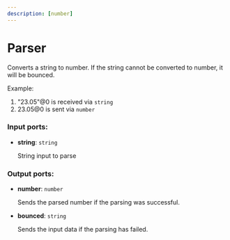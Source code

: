 ```yaml
---
description: [number]
---
```


# Parser

Converts a string to number. If the string cannot be converted to number, it will be bounced.

Example:

1. "23.05"@0 is received via `string`
2. 23.05@0 is sent via `number`

### Input ports:

* __string__: `string`

    String input to parse

### Output ports:

* __number__: `number`

    Sends the parsed number if the parsing was successful.


* __bounced__: `string`

    Sends the input data if the parsing has failed.

